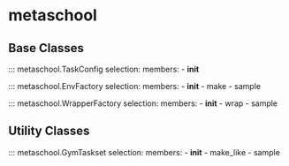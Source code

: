 
# metaschool

## Base Classes

::: metaschool.TaskConfig
    selection:
      members:
        - __init__

::: metaschool.EnvFactory
    selection:
      members:
        - __init__
        - make
        - sample

::: metaschool.WrapperFactory
    selection:
      members:
        - __init__
        - wrap
        - sample

## Utility Classes

::: metaschool.GymTaskset
    selection:
      members:
        - __init__
        - make_like
        - sample
